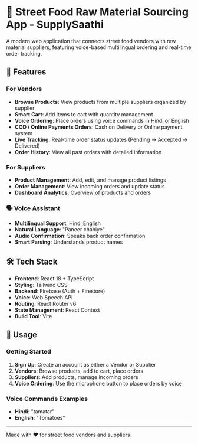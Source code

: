 # 🍜 Street Food Raw Material Sourcing App - SupplySaathi

A modern web application that connects street food vendors with raw material suppliers, featuring voice-based multilingual ordering and real-time order tracking.

## 🎯 Features

### For Vendors
- **Browse Products**: View products from multiple suppliers organized by supplier
- **Smart Cart**: Add items to cart with quantity management
- **Voice Ordering**: Place orders using voice commands in Hindi or English
- **COD / Online Payments Orders**: Cash on Delivery or Online payment system
- **Live Tracking**: Real-time order status updates (Pending → Accepted → Delivered)
- **Order History**: View all past orders with detailed information

### For Suppliers
- **Product Management**: Add, edit, and manage product listings
- **Order Management**: View incoming orders and update status
- **Dashboard Analytics**: Overview of products and orders

### 🗣️ Voice Assistant
- **Multilingual Support**: Hindi,English
- **Natural Language**: "Paneer chahiye"
- **Audio Confirmation**: Speaks back order confirmation
- **Smart Parsing**: Understands product names

## 🛠️ Tech Stack

- **Frontend**: React 18 + TypeScript
- **Styling**: Tailwind CSS
- **Backend**: Firebase (Auth + Firestore)
- **Voice**: Web Speech API
- **Routing**: React Router v6
- **State Management**: React Context
- **Build Tool**: Vite


## 📱 Usage

### Getting Started
1. **Sign Up**: Create an account as either a Vendor or Supplier
2. **Vendors**: Browse products, add to cart, place orders
3. **Suppliers**: Add products, manage incoming orders
4. **Voice Ordering**: Use the microphone button to place orders by voice

### Voice Commands Examples
- **Hindi**: "tamatar"
- **English**: "Tomatoes"

---

Made with ❤️ for street food vendors and suppliers
